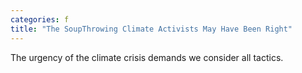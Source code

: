 ```yaml
---
categories: f
title: "The SoupThrowing Climate Activists May Have Been Right"
---
```

The urgency of the climate crisis demands we consider all tactics.